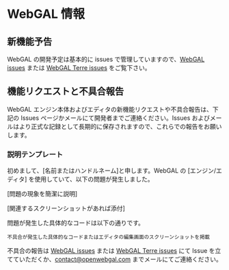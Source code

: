 # WebGAL 情報

## 新機能予告

WebGAL の開発予定は基本的に issues で管理していますので、[WebGAL issues](https://github.com/OpenWebGAL/WebGAL/issues) または [WebGAL Terre issues](https://github.com/OpenWebGAL/WebGAL_Terre/issues) をご覧下さい。

## 機能リクエストと不具合報告

WebGAL エンジン本体およびエディタの新機能リクエストや不具合報告は、下記の Issues ページかメールにて開発者までご連絡ください。Issues およびメールはより正式な記録として長期的に保存されますので、これらでの報告をお願いします。

### 説明テンプレート

初めまして、[名前またはハンドルネーム]と申します。WebGAL の [エンジン/エディタ] を使用していて、以下の問題が発生しました。

[問題の現象を簡潔に説明]

[関連するスクリーンショットがあれば添付]

問題が発生した具体的なコードは以下の通りです。

```
不具合が発生した具体的なコードまたはエディタの編集画面のスクリーンショットを掲載
```

不具合の報告は [WebGAL issues](https://github.com/OpenWebGAL/WebGAL/issues) または [WebGAL Terre issues](https://github.com/OpenWebGAL/WebGAL_Terre/issues) にて Issue を立てていただくか、contact@openwebgal.com までメールにてご連絡ください。